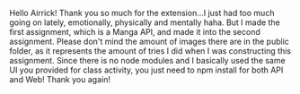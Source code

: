 Hello Airrick! Thank you so much for the extension...I just had too much going on lately, emotionally, physically and mentally haha. But I made the first assignment, which is a Manga API, and made it into the second assignment. Please don't mind the amount of images there are in the public folder, as it represents the amount of tries I did when I was constructing this assignment. Since there is no node modules and I basically used the same UI you provided for class activity, you just need to npm install for both API and Web! Thank you again!